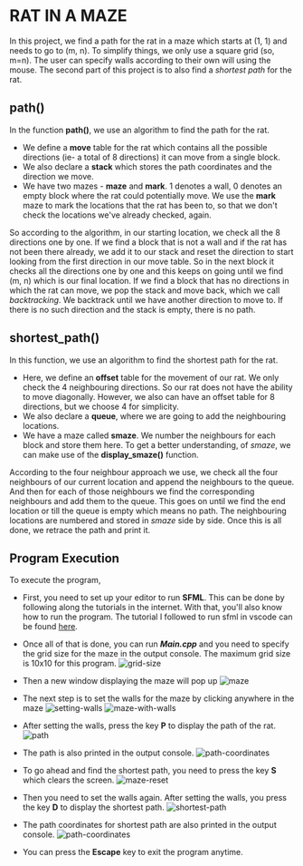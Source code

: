 # RAT IN A MAZE

In this project, we find a path for the rat in a maze which starts at (1, 1) and needs to go to (m, n). To simplify things, we only use a square grid (so, m=n). The user can specify walls according to their own will using the mouse. The second part of this project is to also find a _shortest path_ for the rat.

## path()

In the function **path()**, we use an algorithm to find the path for the rat.

- We define a **move** table for the rat which contains all the possible directions (ie- a total of 8 directions) it can move from a single block.
- We also declare a **stack** which stores the path coordinates and the direction we move.
- We have two mazes - **maze** and **mark**. 1 denotes a wall, 0 denotes an empty block where the rat could potentially move. We use the **mark** maze to mark the locations that the rat has been to, so that we don't check the locations we've already checked, again.

So according to the algorithm, in our starting location, we check all the 8 directions one by one. If we find a block that is not a wall and if the rat has not been there already, we add it to our stack and reset the direction to start looking from the first direction in our move table. So in the next block it checks all the directions one by one and this keeps on going until we find (m, n) which is our final location. If we find a block that has no directions in which the rat can move, we pop the stack and move back, which we call _backtracking_. We backtrack until we have another direction to move to. If there is no such direction and the stack is empty, there is no path.

## shortest_path()

In this function, we use an algorithm to find the shortest path for the rat.

- Here, we define an **offset** table for the movement of our rat. We only check the 4 neighbouring directions. So our rat does not have the ability to move diagonally. However, we also can have an offset table for 8 directions, but we choose 4 for simplicity.
- We also declare a **queue**, where we are going to add the neighbouring locations.
- We have a maze called **smaze**. We number the neighbours for each block and store them here. To get a better understanding, of _smaze_, we can make use of the **display_smaze()** function.

According to the four neighbour approach we use, we check all the four neighbours of our current location and append the neighbours to the queue. And then for each of those neighbours we find the corresponding neighbours and add them to the queue. This goes on until we find the end location or till the queue is empty which means no path. The neighbouring locations are numbered and stored in _smaze_ side by side. Once this is all done, we retrace the path and print it.

## Program Execution

To execute the program,

- First, you need to set up your editor to run **SFML**. This can be done by following along the tutorials in the internet. With that, you'll also know how to run the program. The tutorial I followed to run sfml in vscode can be found [here](https://www.youtube.com/watch?v=mqH-EnR0N6A).
- Once all of that is done, you can run _**Main.cpp**_ and you need to specify the grid size for the maze in the output console. The maximum grid size is 10x10 for this program.
![grid-size](https://user-images.githubusercontent.com/94846379/151377483-e5f19c6e-943d-4383-8e7b-e8bc8f19f422.png)

- Then a new window displaying the maze will pop up
![maze](https://user-images.githubusercontent.com/94846379/151377683-06ec4c5b-9490-401e-abbf-68a318783ff3.png)
- The next step is to set the walls for the maze by clicking anywhere in the maze 
![setting-walls](https://user-images.githubusercontent.com/94846379/151382361-08f568d3-e456-4872-93d4-a1ef1d55713a.png)
![maze-with-walls](https://user-images.githubusercontent.com/94846379/151386980-30923e0a-53ed-4922-86d2-4cf68f2e887a.PNG)

- After setting the walls, press the key **P** to display the path of the rat. 
![path](https://user-images.githubusercontent.com/94846379/151386861-6ad4a6b0-9a9e-4aa3-a3c7-84938c925eaf.PNG)
- The path is also printed in the output console.
![path-coordinates](https://user-images.githubusercontent.com/94846379/151388810-ab2f8b88-b9fc-4c02-a581-69f4629a40cf.png)
- To go ahead and find the shortest path, you need to press the key **S** which clears the screen. 
![maze-reset](https://user-images.githubusercontent.com/94846379/151388964-d9acc89c-2c10-4cff-bf19-2e947873cb50.png)
- Then you need to set the walls again. After setting the walls, you press the key **D** to display the shortest path. 
![shortest-path](https://user-images.githubusercontent.com/94846379/151391314-afd64a61-356b-4516-919d-7610fb80a5b7.png)
- The path coordinates for shortest path are also printed in the output console.
![path-coordinates](https://user-images.githubusercontent.com/94846379/151397308-6b72a01c-5ecc-411a-adba-4001d3bb97c6.png)
- You can press the **Escape** key to exit the program anytime.
